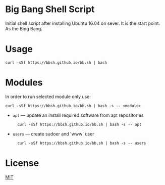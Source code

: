 Big Bang Shell Script
=====================

Initial shell script after installing Ubuntu 16.04 on sever. It is the start point. As the Bing Bang.

Usage
=====

    curl -sSf https://bbsh.github.io/bb.sh | bash

Modules
=======

In order to run selected module only use:

    curl -sSf https://bbsh.github.io/bb.sh | bash -s -- <module>

- `apt` &mdash; update an install required software from apt repositories

        curl -sSf https://bbsh.github.io/bb.sh | bash -s -- apt
        
- `users` &mdash; create sudoer and 'www' user

        curl -sSf https://bbsh.github.io/bb.sh | bash -s -- users

License
=======

[MIT](./LICENSE)
